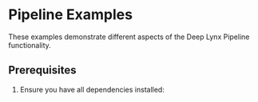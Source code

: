 # Pipeline Examples

These examples demonstrate different aspects of the Deep Lynx Pipeline functionality.

## Prerequisites
1. Ensure you have all dependencies installed: 